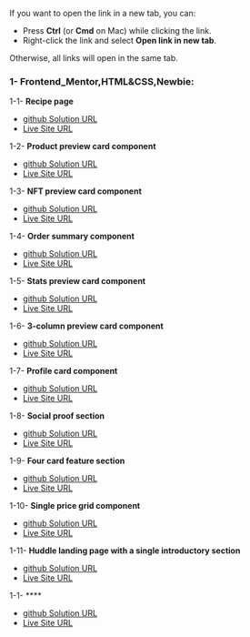 If you want to open the link in a new tab, you can:
- Press **Ctrl** (or **Cmd** on Mac) while clicking the link.
- Right-click the link and select **Open link in new tab**.

Otherwise, all links will open in the same tab.


### 1- Frontend_Mentor,HTML&CSS,Newbie:
1-1- **Recipe page**
- <a href="https://github.com/olahasan/HTML_AND_CSS_Frontend-Mentor_NEWBIE-Recipe-page" target="_blank">github Solution URL</a>
- <a href="https://olahasan.github.io/HTML_AND_CSS_Frontend-Mentor_NEWBIE-Recipe-page/" target="_blank">Live Site URL</a>

1-2- **Product preview card component**
- <a href="https://github.com/olahasan/HTML_AND_CSS_Frontend-Mentor_NEWBIE-Product-preview-card-component" target="_blank">github Solution URL</a>
- <a href="https://olahasan.github.io/HTML_AND_CSS_Frontend-Mentor_NEWBIE-Product-preview-card-component/" target="_blank">Live Site URL</a>

1-3- **NFT preview card component**
- <a href="https://github.com/olahasan/HTML_AND_CSS_Frontend-Mentor-very-easy-NFT-preview-card-component" target="_blank">github Solution URL</a>
- <a href="https://olahasan.github.io/HTML_AND_CSS_Frontend-Mentor-very-easy-NFT-preview-card-component/" target="_blank">Live Site URL</a>

1-4- **Order summary component**
- <a href="https://github.com/olahasan/HTML_AND_CSS_Frontend-Mentor-very-easy-Order-summary-card" target="_blank">github Solution URL</a>
- <a href="https://olahasan.github.io/HTML_AND_CSS_Frontend-Mentor-very-easy-Order-summary-card/" target="_blank">Live Site URL</a>

1-5- **Stats preview card component**
- <a href="https://github.com/olahasan/HTML_AND_CSS_Frontend-Mentor-very-easy-Stats-preview-card-component" target="_blank">github Solution URL</a>
- <a href="https://olahasan.github.io/HTML_AND_CSS_Frontend-Mentor-very-easy-Stats-preview-card-component/" target="_blank">Live Site URL</a>

1-6- **3-column preview card component**
- <a href="https://github.com/olahasan/HTML_AND_CSS_Frontend-Mentor-very-easy-3-column-preview-card-component" target="_blank">github Solution URL</a>
- <a href="https://olahasan.github.io/HTML_AND_CSS_Frontend-Mentor-very-easy-3-column-preview-card-component/" target="_blank">Live Site URL</a>

1-7- **Profile card component**
- <a href="https://github.com/olahasan/HTML_AND_CSS_Frontend-Mentor-very-easy-Profile-card-component" target="_blank">github Solution URL</a>
- <a href="https://olahasan.github.io/HTML_AND_CSS_Frontend-Mentor-very-easy-Profile-card-component/" target="_blank">Live Site URL</a>

1-8- **Social proof section**
- <a href="https://github.com/olahasan/HTML_AND_CSS_Frontend-Mentor-NEWBIE-Social-proof-section" target="_blank">github Solution URL</a>
- <a href="https://olahasan.github.io/HTML_AND_CSS_Frontend-Mentor-NEWBIE-Social-proof-section/" target="_blank">Live Site URL</a>

1-9- **Four card feature section**
- <a href="https://github.com/olahasan/HTML_AND_CSS_Frontend-Mentor_NEWBIE-Four-card-feature-section" target="_blank">github Solution URL</a>
- <a href="https://olahasan.github.io/HTML_AND_CSS_Frontend-Mentor_NEWBIE-Four-card-feature-section/" target="_blank">Live Site URL</a>

1-10- **Single price grid component**
- <a href="https://github.com/olahasan/HTML_AND_CSS_Frontend-Mentor_NEWBIE-Single-Price-Grid-Component" target="_blank">github Solution URL</a>
- <a href="https://olahasan.github.io/HTML_AND_CSS_Frontend-Mentor_NEWBIE-Single-Price-Grid-Component/" target="_blank">Live Site URL</a>

1-11- **Huddle landing page with a single introductory section**
- <a href="https://github.com/olahasan/HTML_AND_CSS_Frontend-Mentor_NEWBIE-Huddle-landing-page-with-single-introductory-section" target="_blank">github Solution URL</a>
- <a href="https://olahasan.github.io/HTML_AND_CSS_Frontend-Mentor_NEWBIE-Huddle-landing-page-with-single-introductory-section/" target="_blank">Live Site URL</a>



1-1- ****
- <a href="" target="_blank">github Solution URL</a>
- <a href="" target="_blank">Live Site URL</a>





